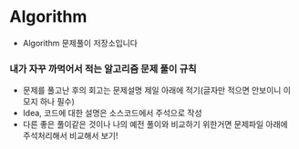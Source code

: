 # Algorithm

- Algorithm 문제풀이 저장소입니다



### 내가 자꾸 까먹어서 적는 알고리즘 문제 풀이 규칙


- 문제를 풀고난 후의 회고는 문제설명 제일 아래에 적기(글자만 적으면 안보이니 이모지 하나 필수)
- Idea, 코드에 대한 설명은 소스코드에서 주석으로 작성
- 다른 좋은 풀이같은 것이나 나의 예전 풀이와 비교하기 위한거면 문제파일 아래에 주석처리해서 비교해서 보기! 



